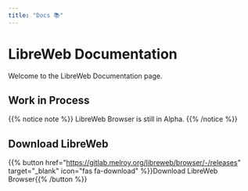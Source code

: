 ```yaml
---
title: "Docs 📚"
---
```


# LibreWeb Documentation

Welcome to the LibreWeb Documentation page.

## Work in Process

{{% notice note %}}
LibreWeb Browser is still in Alpha.
{{% /notice %}}

## Download LibreWeb

{{% button href="https://gitlab.melroy.org/libreweb/browser/-/releases" target="_blank" icon="fas fa-download" %}}Download LibreWeb Browser{{% /button %}}